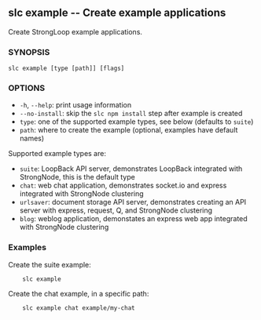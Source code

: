 ## slc example -- Create example applications

Create StrongLoop example applications.

### SYNOPSIS

    slc example [type [path]] [flags]

### OPTIONS

* `-h`, `--help`:
  print usage information
* `--no-install`:
  skip the `slc npm install` step after example is created
* `type`:
   one of the supported example types, see below (defaults to `suite`)
* `path`:
   where to create the example (optional, examples have default names)

Supported example types are:

- `suite`: LoopBack API server, demonstrates LoopBack integrated with
  StrongNode, this is the default type
- `chat`: web chat application, demonstrates socket.io and express integrated
  with StrongNode clustering
- `urlsaver`: document storage API server, demonstrates creating an API server
  with express, request, Q, and StrongNode clustering
- `blog`: weblog application, demonstates an express web app integrated with
  StrongNode clustering

### Examples

Create the suite example:

        slc example

Create the chat example, in a specific path:

        slc example chat example/my-chat

